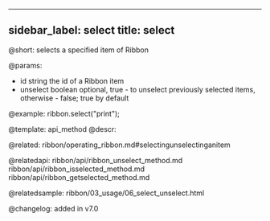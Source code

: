 
---
sidebar_label: select
title: select
---          

@short: selects a specified item of Ribbon


@params:
- id	string      the id of a Ribbon item
- unselect	boolean   optional, true - to unselect previously selected items, otherwise - false; true by default



@example:
ribbon.select("print");


@template: api_method
@descr:

@related: ribbon/operating_ribbon.md#selectingunselectinganitem

@relatedapi:
ribbon/api/ribbon_unselect_method.md
ribbon/api/ribbon_isselected_method.md
ribbon/api/ribbon_getselected_method.md

@relatedsample:
ribbon/03_usage/06_select_unselect.html

@changelog:
added in v7.0

